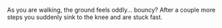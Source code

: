 As you are walking, the ground feels oddly... bouncy? After a couple more steps you suddenly sink to the knee and are stuck fast.